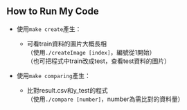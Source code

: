 ## How to Run My Code
* 使用`make create`產生：
	* 可看train資料的圖片大概長相  
	（使用`./createImage [index]`，編號從1開始）  
	（也可把程式中train改成test，查看test資料的圖片）

* 使用`make comparing`產生：
	* 比對result.csv和y_test的程式  
	（使用`./compare [number]`，number為需比對的資料量）